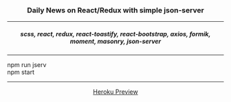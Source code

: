 <h3 align="center">Daily News on React/Redux with simple json-server</h3>
<hr/>
<h5 align="center">scss, react, redux, react-toastify, react-bootstrap, axios, formik, moment, masonry, json-server</h5> 
<hr/>
<div>npm run jserv</div> 
<div>npm start</div> 
<hr/>
<div align="center"><a href="https://react-daily-news.herokuapp.com">Heroku Preview</a> 
</div>
